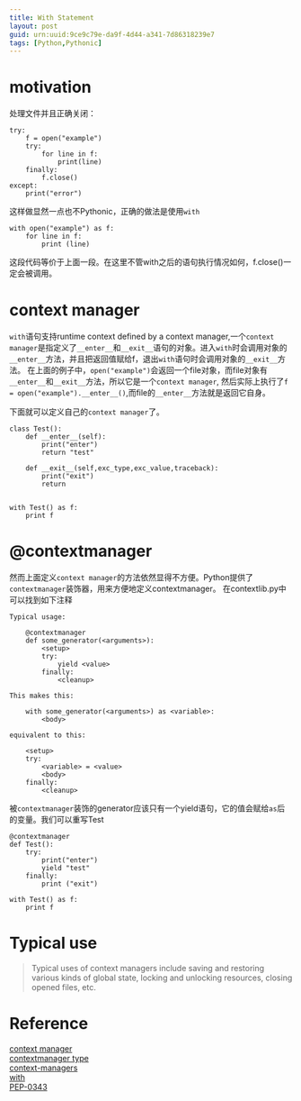 ```yaml
---
title: With Statement
layout: post
guid: urn:uuid:9ce9c79e-da9f-4d44-a341-7d86318239e7
tags: [Python,Pythonic]
---
```


# motivation
处理文件并且正确关闭：

	try:
	    f = open("example")
	    try:
	        for line in f:
	            print(line)
	    finally:
	        f.close()
	except:
	    print("error")


这样做显然一点也不Pythonic，正确的做法是使用`with`

	with open("example") as f:
	    for line in f:
	        print (line)

这段代码等价于上面一段。在这里不管with之后的语句执行情况如何，f.close()一定会被调用。


# context manager
`with`语句支持runtime context defined by a context manager,一个`context manager`是指定义了`__enter__`和`__exit__`语句的对象。进入`with`时会调用对象的`__enter__`方法，并且把返回值赋给f，退出`with`语句时会调用对象的`__exit__`方法。
在上面的例子中，`open("example")`会返回一个file对象，而file对象有`__enter__`和`__exit__`方法，所以它是一个`context manager`, 然后实际上执行了`f = open("example").__enter__()`,而file的`__enter__`方法就是返回它自身。

下面就可以定义自己的`context manager`了。

	class Test():
	    def __enter__(self):
	        print("enter")
	        return "test"

	    def __exit__(self,exc_type,exc_value,traceback):
	        print("exit")
	        return


	with Test() as f:
	    print f


# @contextmanager
然而上面定义`context manager`的方法依然显得不方便。Python提供了`contextmanager`装饰器，用来方便地定义contextmanager。
在contextlib.py中可以找到如下注释

    Typical usage:

        @contextmanager
        def some_generator(<arguments>):
            <setup>
            try:
                yield <value>
            finally:
                <cleanup>

    This makes this:

        with some_generator(<arguments>) as <variable>:
            <body>

    equivalent to this:

        <setup>
        try:
            <variable> = <value>
            <body>
        finally:
            <cleanup>

被`contextmanager`装饰的generator应该只有一个yield语句，它的值会赋给`as`后的变量。我们可以重写Test

	@contextmanager
	def Test():
	    try:
	        print("enter")
	        yield "test"
	    finally:
	        print ("exit")

	with Test() as f:
	    print f


# Typical use
> Typical uses of context managers include saving and restoring various kinds of global state, locking and unlocking resources, closing opened files, etc.


# Reference
[context manager](https://docs.python.org/3/library/contextlib.html?highlight=context%20manager)  
[contextmanager type](https://docs.python.org/3/library/stdtypes.html#typecontextmanager)  
[context-managers](https://docs.python.org/3/reference/datamodel.html#context-managers)  
[with](https://docs.python.org/3/reference/compound_stmts.html#with)  
[PEP-0343](https://www.python.org/dev/peps/pep-0343/)

